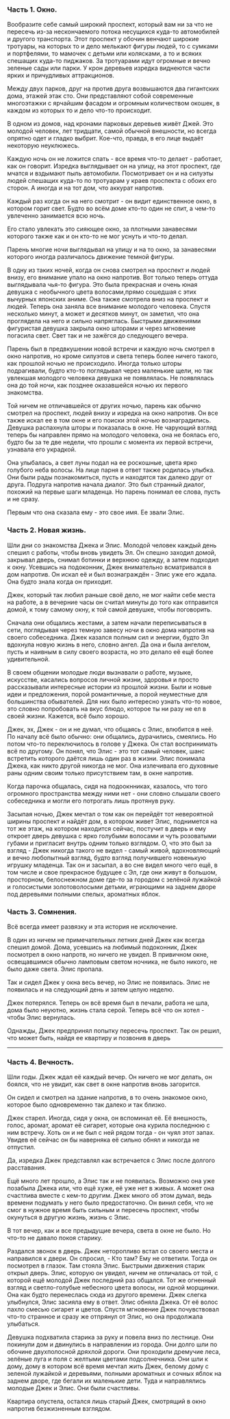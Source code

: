### Часть 1. Окно.

Вообразите себе самый широкий проспект, который вам ни за что не пересечь из-за нескончаемого потока несущихся куда-то автомобилей и другого транспорта. Этот проспект у обочин венчают широкие тротуары, на которых то и дело мелькают фигуры людей, то с сумками и портфелями, то мамочек с детьми или колясками, а то и всяких спешащих куда-то пиджаков. За тротуарами идут огромные и вечно зеленые сады или парки. У крон деревьев изредка виднеются части ярких и причудливых аттракционов.

Между двух парков, друг на против друга возвышаются два гигантских дома, этажей этак сто. Они представляют собой современные многоэтажки с ярчайшим фасадом и огромным количеством окошек, в каждом из которых то и дело что-то происходит.

В одном из домов, над кронами парковых деревьев живёт Джей. Это молодой человек, лет тридцати, самой обычной внешности, но всегда опрятно одет и гладко выбрит. Кое-что, правда, в его лице выдаёт некоторую неуклюжесь.

Каждую ночь он не ложится спать - все время что-то делает - работает, как он говорит. Изредка выглядывает он на улицу, на этот проспект, где мчатся и вздымают пыль автомобили. Посмотривает он и на силуэты людей спешащих куда-то по тротуарам у краев проспекта с обоих его сторон. А иногда и на тот дом, что аккурат напротив.

Каждый раз когда он на него смотрит - он видит единственное окно, в котором горит свет. Будто во всём доме кто-то один не спит, а чем-то увлеченно занимается всю ночь.

Его стало увлекать это сияющее окно, за плотными занавесями которого также как и он кто-то не мог уснуть и что-то делал.

Парень многие ночи выглядывал на улицу и на то окно, за занавесями которого иногда различалось движение темной фигуры.

В одну из таких ночей, когда он снова смотрел на проспект и людей внизу, его внимание упало на окно напротив. Вот только теперь оттуда выглядывала чья-то фигура. Это была прекрасная и очень юная девушка с необычного цвета волосами,прямо сошедшая с этих вычурных японских аниме. Она также смотрела вниз на проспект и людей. Теперь она заняла все внимание молодого человека. Спустя несколько минут, а может и десятков минут, он заметил, что она проглядела на него и сильно напряглась. Быстрыми движениями фигуристая девушка закрыла окно шторами и через мгновение погасила свет. Свет так и не зажёгся до следующего вечера.

Парень был в предвкушении новой встречи и каждую ночь смотрел в окно напротив, но кроме силуэтов и света теперь более ничего такого, как прошлой ночью не происходило. Иногда только шторы подрагивали, будто кто-то поглядывал через маленькие щели, но так увлекшая молодого человека девушка не появлялась. Не появлялась она до той ночи, как позднее оказавшейся ночью их первого знакомства.

Той ничем не отличавшейся от других ночью, парень как обычно смотрел на проспект, людей внизу и изредка на окно напротив. Он все также искал ее в том окне и его поиски этой ночью вознаградились. Девушка распахнула шторы и показалась в окне. Не чарующий взгляд теперь бы направлен прямо на молодого человека, она не боялась его, будто бы за те две недели, что прошли с момента их первой встречи, узнавала его украдкой.

Она улыбалась, а свет луны подал на ее роскошные, цвета ярко голубого неба волосы. На лице парня в ответ также родилась улыбка. Они были рады познакомиться, пусть и находятся так далеко друг от друга. Подруга напротив начала диалог. Это был странный диалог, похожий на первые шаги младенца. Но парень понимал ее слова, пусть и не сразу.

Первым что она сказала ему - это свое имя. Ее звали Элис.

### Часть 2. Новая жизнь.

Шли дни со знакомства Джека и Элис. Молодой человек каждый день спешил с работы, чтобы вновь увидеть Эл. Он спешно заходил домой, закрывал дверь, снимал ботинки и верхнюю одежду, а затем подходил к окну. Усевшись на подоконник, Джек внимательно всматривался в дом напротив. Он искал её и был вознаграждён - Элис уже его ждала. Она будто знала когда он приходит. 

Джек, который так любил раньше своё дело, не мог найти себе места на работе, а в вечерние часы он считал минуты до того как отправится домой, к тому самому окну, к той самой девушке, чтобы поговорить.

Сначала они общались жестами, а затем начали переписываться в сети, поглядывая через темную завесу ночи в окно дома напротив на своего собеседника. Джек казался полным сил и энергии, будто Эл вдохнула новую жизнь в него, словно ангел. Да она и была ангелом, пусть и наивным в силу своего возраста, но это делало её ещё более удивительной.

В своем общении молодые люди вызнавали о работе, музыке, искусстве, касались вопросов личной жизни, здоровья и просто рассказывали интересные истории из прошлой жизни. Были и новые идеи и предложения, порой романтичные, а порой неуместные для большинства обывателей. Для них было интересно узнать что-то новое, это словно попробовать на вкус блюдо, которое ты ни разу не ел в своей жизни. Кажется, всё было хорошо.

Джек, эх, Джек - он и не думал, что общаясь с Элис, влюбится в неё. По началу всё было обычно: они общались, дурачились, смеялись. Но потом что-то переключилось в голове у Джека. Он стал воспринимать всё по другому. Он понял, что Элис - это тот самый человек, шанс встретить которого даётся лишь один раз в жизни. Элис понимала Джека, как никто другой никогда не мог. Она излечивала его духовные раны одним своим только присутствием там, в окне напротив.

Когда парочка общалась, сидя на подоокнниках, казалось, что того огромного пространства между ними нет - они словно слышали своего собеседника и могли его потрогать лишь протянув руку.

Засыпая ночью, Джек мечтал о том как он перейдёт тот невероятной ширины проспект и найдёт дом, в котором живет Элис, поднимется на тот же этаж, на котором находится сейчас, постучит в дверь и ему откроет дверь девушка с ярко голубыми волосами и чуть розоватыми губами и пригласит внутрь одним только взглядом. О, что это был за взгляд - Джек никогда такого не видел - самый живой, вдохновляющий и вечно любопытный взгляд, будто взгляд получившего новенькую игрушку младенца. Так он и засыпал, а во сне видел много чего ещё, в том числе и свое прекрасное будущее с Эл, где они живут в большом, просторном,  белоснежном доме где-то за городом с зелёной лужайкой и голосистыми золотоволосыми детьми, играющими на заднем дворе под деревьями полными спелых, ароматных яблок.

### Часть 3. Сомнения.

Всё всегда имеет развязку и эта история не исключение.

В один из ничем не примечательных летних дней Джек как всегда спешил домой. Дома, усевшись на любимый подоконник, Джек посмотрел в окно напротв, но ничего не увидел. В привичном окне, освещавшимся обычно ламповым светом ночника, не было никого, не было даже света. Элис пропала.

Так и сидел Джек у окна весь вечер, но Элис не появилась. Элис не появилась и на следующий день и затем целую неделю.

Джек потерялся. Теперь он всё время был в печали, работа не шла, дома было неуютно, жизнь стала серой. Теперь всё что он хотел - чтобы Элис вернулась.

Однажды, Джек предпринял попытку пересечь проспект. Так он решил, что может быть, найдя ее квартиру и позвонив в дверь

---

### Часть 4. Вечность.

Шли годы. Джек ждал её каждый вечер. Он ничего не мог делать, он боялся, что не увидит, как свет в окне напротив вновь загорится.

Он сидел и смотрел на здание напротив, в то очень знакомое окно, которое было одновременно так далеко и так близко.

Джек старел. Иногда, сидя у окна, он вспоминал её. Её внешность, голос, аромат, аромат её сигарет, которые она курила последнюю с ним встречу. Хоть он и не был с ней рядом тогда - он чуял этот запах. Увидев её сейчас он бы наверняка её сильно обнял и никогда не отпустил.

Да, изредка Джек представлял как встречается с Элис после долгого расставания.

Ещё много лет прошло, а Элис так и не появилась. Возможно она уже позабыла Джека или, что ещё хуже, её уже нет в живых. А может она счастлива вместе с кем-то другим. Джек много об этом думал, ведь времени подумать у него было предостаточно. Он винил себя, что не смог в нужное время быть сильным и пересечь проспект, чтобы окунуться в другую жизнь, жизнь с Элис.

В тот вечер, как и все предыдущие вечера, света в окне не было. Но что-то не давало покоя старику.

Раздался звонок в дверь. Джек неторопливо встал со своего места и направился к двери. Он спросил, - Кто там? Ему не ответили. Тогда он посмотрел в глазок. Там стояла Элис. Быстрыми движения старик открыл дверь. Элис, которую он увидел, ничем не отличалась от той, с которой ещё молодой Джек последний раз общался. Тот же огненный взгляд и светло-голубые небесного цвета волосы, ни одной морщинки. Она как будто перенеслась сюда из другого времени. Джек слегка улыбнулся, Элис засияла ему в ответ. Элис обняла Джека. От её волос пахло смесью сигарет и цветов. Спустя мгновение Джек почувствовал что-то странное и сразу же отпрянул от Элис, но она продолжала улыбаться.

Девушка подхватила старика за руку и повела вниз по лестнице. Они покинули дом и двинулись в направлении из города. Они долго шли по обочине двухполосной дряхлой дороги. Они проходили дремучие леса, зелёные луга и поля с желтыми цветами подсолнечника. Они шли к дому, дому в котором всё время мечтал жить Джек, белому дому с зеленой лужайкой и деревьями, полными ароматных и сочных яблок на заднем дворе, где бегали их маленькие дети. Туда и направлялись молодые Джек и Элис. Они были счастливы.

Квартира опустела, остался лишь старый Джек, смотрящий в окно напротив безжизненным взглядом.